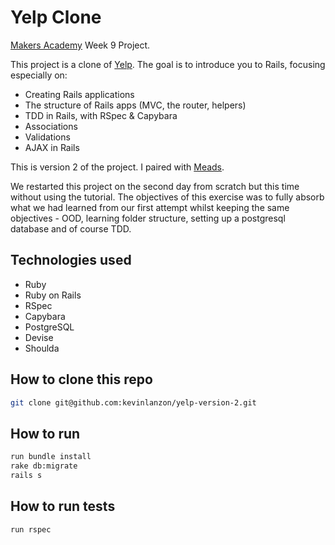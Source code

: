 Yelp Clone
==========
[Makers Academy](http://www.makersacademy.com) Week 9 Project.

This project is a clone of [Yelp](http://www.yelp.co.uk/). The goal is to introduce you to Rails, focusing especially on:

- Creating Rails applications
- The structure of Rails apps (MVC, the router, helpers)
- TDD in Rails, with RSpec & Capybara
- Associations
- Validations
- AJAX in Rails

This is version 2 of the project. I paired with [Meads](https://github.com/meads58). 

We restarted this project on the second day from scratch but this time without using the tutorial. The objectives of this exercise was to fully absorb what we had learned from our first attempt whilst keeping the same objectives - OOD, learning folder structure, setting up a postgresql database and of course TDD.


Technologies used
----
- Ruby
- Ruby on Rails
- RSpec
- Capybara
- PostgreSQL
- Devise
- Shoulda


How to clone this repo
----
```sh
git clone git@github.com:kevinlanzon/yelp-version-2.git
```

How to run
----
```sh
run bundle install
rake db:migrate
rails s
```

How to run tests
----
```sh
run rspec
```

